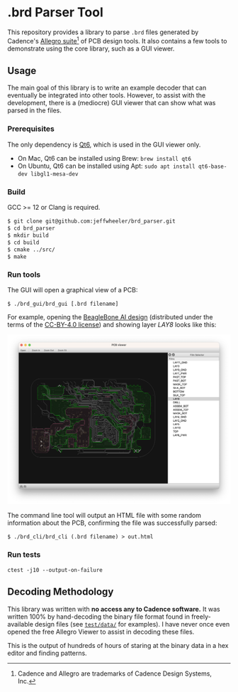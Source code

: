 # .brd Parser Tool

This repository provides a library to parse `.brd` files generated by Cadence's [Allegro suite][cadence-allegro][^1] of PCB design tools. It also contains a few tools to demonstrate using the core library, such as a GUI viewer.

## Usage

The main goal of this library is to write an example decoder that can eventually be integrated into other tools. However, to assist with the development, there is a (mediocre) GUI viewer that can show what was parsed in the files.

### Prerequisites

The only dependency is [Qt6][qt6], which is used in the GUI viewer only.

* On Mac, Qt6 can be installed using Brew: `brew install qt6`
* On Ubuntu, Qt6 can be installed using Apt: `sudo apt install qt6-base-dev libgl1-mesa-dev`

### Build

GCC >= 12 or Clang is required.

```shell
$ git clone git@github.com:jeffwheeler/brd_parser.git
$ cd brd_parser
$ mkdir build
$ cd build
$ cmake ../src/
$ make
```

### Run tools

The GUI will open a graphical view of a PCB:
```shell
$ ./brd_gui/brd_gui [.brd filename]
```

For example, opening the [BeagleBone AI design][bb-ai] (distributed under the terms of the [CC-BY-4.0 license][bb-ai-license]) and showing layer *LAY8* looks like this:

<img src="/docs/images/BeagleBone-AI.png" width="600" alt="BeagleBone AI .brd viewed in brd_gui" />

The command line tool will output an HTML file with some random information about the PCB, confirming the file was successfully parsed:
```shell
$ ./brd_cli/brd_cli (.brd filename) > out.html
```

### Run tests

```shell
ctest -j10 --output-on-failure
```

## Decoding Methodology

This library was written with **no access any to Cadence software.** It was written 100% by hand-decoding the binary file format found in freely-available design files (see [`test/data/`][test-data] for examples). I have never once even opened the free Allegro Viewer to assist in decoding these files.

This is the output of hundreds of hours of staring at the binary data in a hex editor and finding patterns.

[^1]: Cadence and Allegro are trademarks of Cadence Design Systems, Inc.

[cadence-allegro]: https://www.cadence.com/en_US/home/tools/pcb-design-and-analysis/pcb-layout/allegro-pcb-designer.html
[qt6]: https://www.qt.io/product/qt6
[bb-ai]: https://github.com/beagleboard/beaglebone-ai
[bb-ai-license]: https://github.com/beagleboard/beaglebone-ai/blob/master/LICENSE
[test-data]: https://github.com/jeffwheeler/brd_parser/blob/main/src/test/data/CMakeLists.txt
